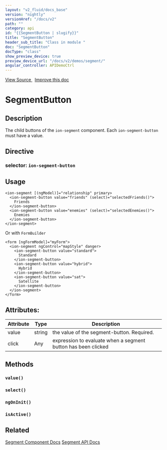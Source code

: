 ```yaml
---
layout: "v2_fluid/docs_base"
version: "nightly"
versionHref: "/docs/v2"
path: ""
category: api
id: "{{SegmentButton | slugify}}"
title: "SegmentButton"
header_sub_title: "Class in module "
doc: "SegmentButton"
docType: "class"
show_preview_device: true
preview_device_url: "/docs/v2/demos/segment/"
angular_controller: APIDemoCtrl 
---
```





<div class="improve-docs">
<a href='http://github.com/driftyco/ionic2/tree/master/ionic/components/segment/segment.ts#L3'>
View Source
</a>
&nbsp;
<a href='http://github.com/driftyco/ionic2/edit/master/ionic/components/segment/segment.ts#L3'>
Improve this doc
</a>
</div>





<h1 class="api-title">


SegmentButton






</h1>






<!-- description -->
<h2>Description</h2>

<p>The child buttons of the <code>ion-segment</code> component. Each <code>ion-segment-button</code> must have a value.</p>


<h2>Directive</h2>
<h3>selector: <code>ion-segment-button</code></h3>
<!-- @usage tag -->

<h2>Usage</h2>

<pre><code class="lang-html">&lt;ion-segment [(ngModel)]=&quot;relationship&quot; primary&gt;
  &lt;ion-segment-button value=&quot;friends&quot; (select)=&quot;selectedFriends()&quot;&gt;
    Friends
  &lt;/ion-segment-button&gt;
  &lt;ion-segment-button value=&quot;enemies&quot; (select)=&quot;selectedEnemies()&quot;&gt;
    Enemies
  &lt;/ion-segment-button&gt;
&lt;/ion-segment&gt;
</code></pre>
<p>Or with <code>FormBuilder</code></p>
<pre><code class="lang-html">&lt;form [ngFormModel]=&quot;myForm&quot;&gt;
  &lt;ion-segment ngControl=&quot;mapStyle&quot; danger&gt;
    &lt;ion-segment-button value=&quot;standard&quot;&gt;
      Standard
    &lt;/ion-segment-button&gt;
    &lt;ion-segment-button value=&quot;hybrid&quot;&gt;
      Hybrid
    &lt;/ion-segment-button&gt;
    &lt;ion-segment-button value=&quot;sat&quot;&gt;
      Satellite
    &lt;/ion-segment-button&gt;
  &lt;/ion-segment&gt;
&lt;/form&gt;
</code></pre>




<!-- @property tags -->

<h2>Attributes:</h2>
<table class="table" style="margin:0;">
<thead>
<tr>
<th>Attribute</th>












<th>Type</th>


<th>Description</th>
</tr>
</thead>
<tbody>

<tr>
<td>
value
</td>


<td>
string
</td>


<td>
the value of the segment-button. Required.
</td>
</tr>

<tr>
<td>
click
</td>


<td>
Any
</td>


<td>
expression to evaluate when a segment button has been clicked
</td>
</tr>

</tbody>
</table>


<!-- methods on the class -->

<h2>Methods</h2>

<div id="value"></div>

<h3>
<code>value()</code>
  

</h3>












<div id="select"></div>

<h3>
<code>select()</code>
  

</h3>












<div id="ngOnInit"></div>

<h3>
<code>ngOnInit()</code>
  

</h3>












<div id="isActive"></div>

<h3>
<code>isActive()</code>
  

</h3>










<!-- related link -->

<h2>Related</h2>

<a href='/docs/v2/components#segment'>Segment Component Docs</a>
<a href='/docs/v2/api/components/segment/Segment/'>Segment API Docs</a><!-- end content block -->


<!-- end body block -->

